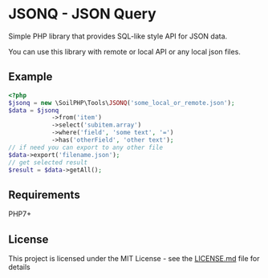 # JSONQ - JSON Query
Simple PHP library that provides SQL-like style API for JSON data.

You can use this library with remote or local API or any local json files.
## Example
```php
<?php
$jsonq = new \SoilPHP\Tools\JSONQ('some_local_or_remote.json');
$data = $jsonq
            ->from('item')
            ->select('subitem.array')
            ->where('field', 'some text', '=')
            ->has('otherField', 'other text');
// if need you can export to any other file
$data->export('filename.json');
// get selected result
$result = $data->getAll();
```
## Requirements
PHP7+

## License
This project is licensed under the MIT License - see the [LICENSE.md](LICENSE.md) file for details